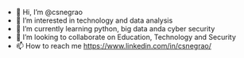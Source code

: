 - 👋 Hi, I’m @csnegrao
- 👀 I’m interested in technology and data analysis
- 🌱 I’m currently learning python, big data anda cyber security
- 💞️ I’m looking to collaborate on Education, Technology and Security
- 📫 How to reach me https://www.linkedin.com/in/csnegrao/

<!---
csnegrao/csnegrao is a ✨ special ✨ repository because its `README.md` (this file) appears on your GitHub profile.
You can click the Preview link to take a look at your changes.
--->
